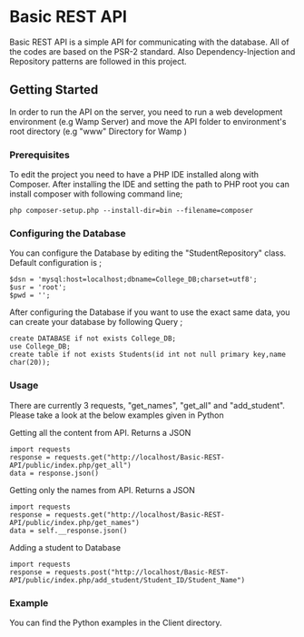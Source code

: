 # Basic REST API

Basic REST API is a simple API for communicating with the database. All of the codes are based on the PSR-2 standard. Also Dependency-Injection and Repository patterns are followed in this project.

## Getting Started

In order to run the API on the server, you need to run a web development environment (e.g Wamp Server) and move the API folder to environment's root directory (e.g "www" Directory for Wamp )

### Prerequisites

To edit the project you need to have a PHP IDE installed along with Composer.  After installing the IDE and setting the path to PHP root you can install composer with following command line;

```
php composer-setup.php --install-dir=bin --filename=composer
```

### Configuring the Database

You can configure the Database by editing the "StudentRepository" class. Default configuration is ;

```
$dsn = 'mysql:host=localhost;dbname=College_DB;charset=utf8';
$usr = 'root';
$pwd = '';
```

After configuring the Database if you want to use the exact same data, you can create your database by following Query ;

```
create DATABASE if not exists College_DB;
use College_DB;
create table if not exists Students(id int not null primary key,name char(20));
```

### Usage

There are currently 3 requests, "get_names", "get_all" and "add_student". Please take a look at the below examples given in Python

Getting all the content from API. Returns a JSON

```
import requests
response = requests.get("http://localhost/Basic-REST-API/public/index.php/get_all")
data = response.json()
```

Getting only the names from API. Returns a JSON

```
import requests
response = requests.get("http://localhost/Basic-REST-API/public/index.php/get_names")
data = self.__response.json()
```

Adding a student to Database 

```
import requests
response = requests.post("http://localhost/Basic-REST-API/public/index.php/add_student/Student_ID/Student_Name")
```

### Example

You can find the Python examples in the Client directory. 

